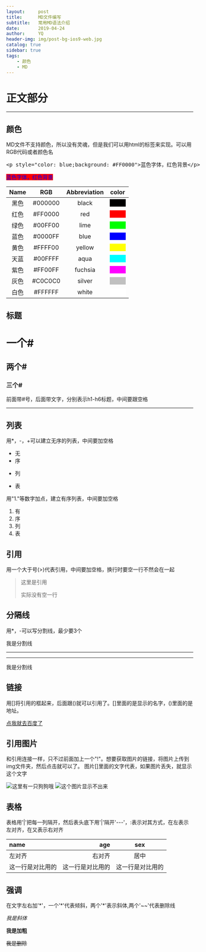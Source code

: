 ```yaml
---
layout:     post
title:      MD文件编写
subtitle:   常用MD语法介绍
date:       2019-04-24
author:     YQ
header-img: img/post-bg-ios9-web.jpg
catalog: true
sidebar: true
tags:
    - 颜色
    - MD
---
```


# 正文部分

***

## 颜色

MD文件不支持颜色，所以没有灵魂，但是我们可以用html的标签来实现。可以用RGB代码或者颜色名

<xmp><p style="color: blue;background: #FF0000">蓝色字体，红色背景</p></xmp>
<a style="color: blue;background: #FF0000">蓝色字体，红色背景</a>

| Name | RGB | Abbreviation | color |
|:---:|:---:|:---:|:---:|
|黑色|#000000|black|<a style="background: black">&nbsp;&nbsp;&nbsp;&nbsp;&nbsp;&nbsp;&nbsp;&nbsp;&nbsp;&nbsp;</a>
|红色|#FF0000|red|<a style="background: red">&nbsp;&nbsp;&nbsp;&nbsp;&nbsp;&nbsp;&nbsp;&nbsp;&nbsp;&nbsp;</a>
|绿色|#00FF00|lime|<a style="background: lime">&nbsp;&nbsp;&nbsp;&nbsp;&nbsp;&nbsp;&nbsp;&nbsp;&nbsp;&nbsp;</a>
|蓝色|#0000FF|blue|<a style="background: blue">&nbsp;&nbsp;&nbsp;&nbsp;&nbsp;&nbsp;&nbsp;&nbsp;&nbsp;&nbsp;</a>
|黄色|#FFFF00|yellow|<a style="background: yellow">&nbsp;&nbsp;&nbsp;&nbsp;&nbsp;&nbsp;&nbsp;&nbsp;&nbsp;&nbsp;</a>
|天蓝|#00FFFF|aqua|<a style="background: aqua">&nbsp;&nbsp;&nbsp;&nbsp;&nbsp;&nbsp;&nbsp;&nbsp;&nbsp;&nbsp;</a>
|紫色|#FF00FF|fuchsia|<a style="background: fuchsia">&nbsp;&nbsp;&nbsp;&nbsp;&nbsp;&nbsp;&nbsp;&nbsp;&nbsp;&nbsp;</a>
|灰色|#C0C0C0|silver|<a style="background: silver">&nbsp;&nbsp;&nbsp;&nbsp;&nbsp;&nbsp;&nbsp;&nbsp;&nbsp;&nbsp;</a>
|白色|#FFFFFF|white|<a style="background: white">&nbsp;&nbsp;&nbsp;&nbsp;&nbsp;&nbsp;&nbsp;&nbsp;&nbsp;&nbsp;</a>

## 标题 

#   一个#
##  两个#
### 三个#

前面带\#号，后面带文字，分别表示h1-h6标题，中间要跟空格

***

## 列表

用\*，\-，\+可以建立无序的列表，中间要加空格

* 无
* 序
- 列
+ 表

用"1."等数字加点，建立有序列表，中间要加空格
1. 有
2. 序
3. 列
4. 表

## 引用

用一个大于号(\>)代表引用，中间要加空格，换行时要空一行不然会在一起
> 这里是引用
>
> 实际没有空一行

## 分隔线

用\*，\-可以写分割线，最少要3个

我是分割线

***

---

我是分割线

## 链接

用[]将引用的框起来，后面跟()就可以引用了。[]里面的是显示的名字，()里面的是地址。

[点我就去百度了](http://www.baidu.com)

## 引用图片

和引用连接一样，只不过前面加上一个"\!"。想要获取图片的链接，将图片上传到img文件夹，然后点击就可以了。
图片[]里面的文字代表，如果图片丢失，就显示这个文字

![这里有一只狗狗哦](https://yangqi1789.github.io/img/dog.jpg?cache-bust=1556012952044)
![这个图片显示不出来](http://luanxiede)

## 表格

表格用'\|'把每一列隔开，然后表头底下用'\|'隔开'\-\-\-'，\:表示对其方式，在左表示左对齐，在又表示右对齐

| name | age | sex |
|:---|---:|:---:|
|左对齐|右对齐|居中|
|这一行是对比用的|这一行是对比用的|这一行是对比用的|

## 强调

在文字左右加\'\*\'，一个\'\*\'代表倾斜，两个\'\*\'表示斜体,两个\'\~\~\'代表删除线

*我是斜体*

**我是加粗**

~~我是删除~~

